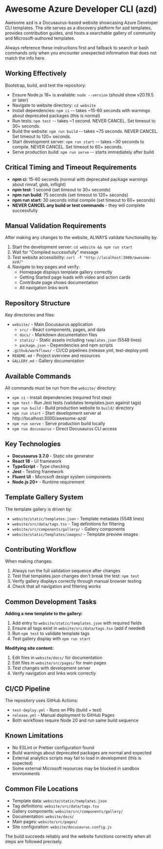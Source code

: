 # Awesome Azure Developer CLI (azd) 

Awesome azd is a Docusaurus-based website showcasing Azure Developer CLI templates. The site serves as a discovery platform for azd templates, provides contribution guides, and hosts a searchable gallery of community and Microsoft-authored templates.

Always reference these instructions first and fallback to search or bash commands only when you encounter unexpected information that does not match the info here.

## Working Effectively

Bootstrap, build, and test the repository:

- Ensure Node.js 18+ is available: `node --version` (should show v20.19.5 or later)
- Navigate to website directory: `cd website`
- Install dependencies: `npm ci` -- takes ~15-60 seconds with warnings about deprecated packages (this is normal)
- Run tests: `npm test` -- takes ~1 second. NEVER CANCEL. Set timeout to 30+ seconds.
- Build the website: `npm run build` -- takes ~75 seconds. NEVER CANCEL. Set timeout to 120+ seconds.
- Start development server: `npm run start` -- takes ~30 seconds to compile. NEVER CANCEL. Set timeout to 60+ seconds.
- Serve production build: `npm run serve` -- starts immediately after build

## Critical Timing and Timeout Requirements

- **npm ci**: 15-60 seconds (normal with deprecated package warnings about rimraf, glob, inflight)
- **npm test**: 1 second (set timeout to 30+ seconds)
- **npm run build**: 75 seconds (set timeout to 120+ seconds)  
- **npm run start**: 30 seconds initial compile (set timeout to 60+ seconds)
- **NEVER CANCEL any build or test commands** - they will complete successfully

## Manual Validation Requirements

After making any changes to the website, ALWAYS validate functionality by:

1. Start the development server: `cd website && npm run start`
2. Wait for "Compiled successfully" message
3. Test website accessibility: `curl -f "http://localhost:3000/awesome-azd/"`
4. Navigate to key pages and verify:
   - Homepage displays template gallery correctly
   - Getting Started page loads with video and action cards
   - Contribute page shows documentation
   - All navigation links work

## Repository Structure

Key directories and files:
- `website/` - Main Docusaurus application
  - `src/` - React components, pages, and data
  - `docs/` - Markdown documentation files
  - `static/` - Static assets including `templates.json` (5548 lines)
  - `package.json` - Dependencies and npm scripts
- `.github/workflows/` - CI/CD pipelines (release.yml, test-deploy.yml)
- `README.md` - Project overview and resources
- `GALLERY.md` - Gallery documentation

## Available Commands

All commands must be run from the `website/` directory:

- `npm ci` - Install dependencies (required first step)
- `npm test` - Run Jest tests (validates templates.json against tags)
- `npm run build` - Build production website to `build/` directory
- `npm run start` - Start development server at http://localhost:3000/awesome-azd/
- `npm run serve` - Serve production build locally
- `npm run docusaurus` - Direct Docusaurus CLI access

## Key Technologies

- **Docusaurus 3.7.0** - Static site generator
- **React 18** - UI framework
- **TypeScript** - Type checking
- **Jest** - Testing framework
- **Fluent UI** - Microsoft design system components
- **Node.js 20+** - Runtime requirement

## Template Gallery System

The template gallery is driven by:
- `website/static/templates.json` - Template metadata (5548 lines)
- `website/src/data/tags.tsx` - Tag definitions for filtering
- `website/src/components/gallery/` - Gallery components
- `website/static/templates/images/` - Template preview images

## Contributing Workflow

When making changes:
1. Always run the full validation sequence after changes
2. Test that templates.json changes don't break the test: `npm test`
3. Verify gallery displays correctly through manual browser testing
4. Check that all navigation and filtering works

## Common Development Tasks

**Adding a new template to the gallery:**
1. Add entry to `website/static/templates.json` with required fields
2. Ensure all tags exist in `website/src/data/tags.tsx` (add if needed)
3. Run `npm test` to validate template tags
4. Test gallery display with `npm run start`

**Modifying site content:**
1. Edit files in `website/docs/` for documentation 
2. Edit files in `website/src/pages/` for main pages
3. Test changes with development server
4. Verify navigation and links work correctly

## CI/CD Pipeline

The repository uses GitHub Actions:
- `test-deploy.yml` - Runs on PRs (build + test)
- `release.yml` - Manual deployment to GitHub Pages
- Both workflows require Node 20 and run same build sequence

## Known Limitations

- No ESLint or Prettier configuration found
- Build warnings about deprecated packages are normal and expected
- External analytics scripts may fail to load in development (this is expected)
- Some external Microsoft resources may be blocked in sandbox environments

## Common File Locations

- Template data: `website/static/templates.json`
- Tag definitions: `website/src/data/tags.tsx`
- Gallery components: `website/src/components/gallery/`
- Documentation: `website/docs/`
- Main pages: `website/src/pages/`
- Site configuration: `website/docusaurus.config.js`

The build succeeds reliably and the website functions correctly when all steps are followed precisely.